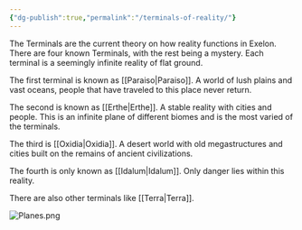 ```yaml
---
{"dg-publish":true,"permalink":"/terminals-of-reality/"}
---
```


The Terminals are the current theory on how reality functions in Exelon. There are four known Terminals, with the rest being a mystery. Each terminal is a seemingly infinite reality of flat ground.
 
The first terminal is known as [[Paraiso\|Paraiso]]. A world of lush plains and vast oceans, people that have traveled to this place never return.

The second is known as [[Erthe\|Erthe]]. A stable reality with cities and people. This is an infinite plane of different biomes and is the most varied of the terminals.

The third is [[Oxidia\|Oxidia]]. A desert world with old megastructures and cities built on the remains of ancient civilizations.

The fourth is only known as [[Idalum\|Idalum]]. Only danger lies within this reality.

There are also other terminals like [[Terra\|Terra]].

![Planes.png](/img/user/Planes.png)
